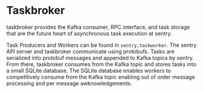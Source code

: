 # Taskbroker

taskbroker provides the Kafka consumer, RPC interface, and task storage that are
the future heart of asynchronous task execution at sentry.

Task Producers and Workers can be found in `sentry.taskworker`. The sentry API
server and taskbroker communicate using protobufs. Tasks are serialized into
protobuf messages and appended to Kafka topics by sentry. From there, taskbroker
consumes from the Kafka topic and stores tasks into a small SQLite database. The
SQLite database enables workers to competitively consume from the Kafka topic
enabling out of order message processing and per message awknowledgements.
